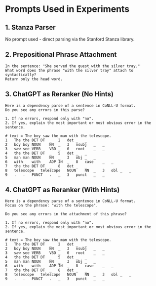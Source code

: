 # Prompts Used in Experiments

## 1. Stanza Parser
No prompt used - direct parsing via the Stanford Stanza library.

## 2. Prepositional Phrase Attachment
```text
In the sentence: "She served the guest with the silver tray."
What word does the phrase "with the silver tray" attach to syntactically?
Return only the head word.
```

## 3. ChatGPT as Reranker (No Hints)
```text
Here is a dependency parse of a sentence in CoNLL-U format.
Do you see any errors in this parse?

1. If no errors, respond only with "no".
2. If yes, explain the most important or most obvious error in the sentence.

# text = The boy saw the man with the telescope.
1	The	the	DET	DT	_	2	det	_	_
2	boy	boy	NOUN	NN	_	3	nsubj	_	_
3	saw	see	VERB	VBD	_	0	root	_	_
4	the	the	DET	DT	_	5	det	_	_
5	man	man	NOUN	NN	_	3	obj	_	_
6	with	with	ADP	IN	_	8	case	_	_
7	the	the	DET	DT	_	8	det	_	_
8	telescope	telescope	NOUN	NN	_	3	obl	_	_
9	.	.	PUNCT	.	_	3	punct	_	_
```

## 4. ChatGPT as Reranker (With Hints)
```text
Here is a dependency parse of a sentence in CoNLL-U format.
Focus on the phrase: "with the telescope".

Do you see any errors in the attachment of this phrase?

1. If no errors, respond only with "no".
2. If yes, explain the most important or most obvious error in the sentence.

# text = The boy saw the man with the telescope.
1	The	the	DET	DT	_	2	det	_	_
2	boy	boy	NOUN	NN	_	3	nsubj	_	_
3	saw	see	VERB	VBD	_	0	root	_	_
4	the	the	DET	DT	_	5	det	_	_
5	man	man	NOUN	NN	_	3	obj	_	_
6	with	with	ADP	IN	_	8	case	_	_
7	the	the	DET	DT	_	8	det	_	_
8	telescope	telescope	NOUN	NN	_	3	obl	_	_
9	.	.	PUNCT	.	_	3	punct	_	_
```

